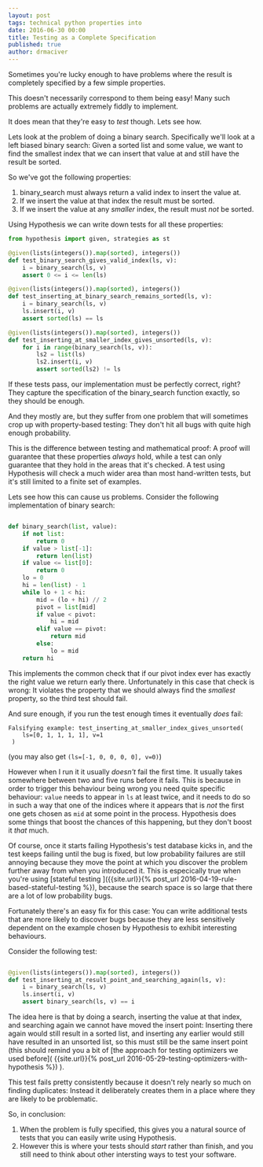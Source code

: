 ```yaml
---
layout: post
tags: technical python properties into
date: 2016-06-30 00:00
title: Testing as a Complete Specification
published: true
author: drmaciver
---
```


Sometimes you're lucky enough to have problems where the result is
completely specified by a few simple properties.

This doesn't necessarily correspond to them being easy! Many such
problems are actually extremely fiddly to implement.

It does mean that they're easy to *test* though. Lets see how.

<!--more-->

Lets look at the problem of doing a binary search. Specifically we'll
look at a left biased binary search: Given a sorted list and some value,
we want to find the smallest index that we can insert that value at and
still have the result be sorted.

So we've got the following properties:

1. binary_search must always return a valid index to insert the value
   at.
2. If we insert the value at that index the result must be sorted.
3. If we insert the value at any *smaller* index, the result must *not*
   be sorted.

Using Hypothesis we can write down tests for all these properties:

```python
from hypothesis import given, strategies as st

@given(lists(integers()).map(sorted), integers())
def test_binary_search_gives_valid_index(ls, v):
    i = binary_search(ls, v)
    assert 0 <= i <= len(ls)

@given(lists(integers()).map(sorted), integers())
def test_inserting_at_binary_search_remains_sorted(ls, v):
    i = binary_search(ls, v)
    ls.insert(i, v)
    assert sorted(ls) == ls

@given(lists(integers()).map(sorted), integers())
def test_inserting_at_smaller_index_gives_unsorted(ls, v):
    for i in range(binary_search(ls, v)):
        ls2 = list(ls)
        ls2.insert(i, v)
        assert sorted(ls2) != ls
```

If these tests pass, our implementation must be perfectly correct,
right? They capture the specification of the binary_search function
exactly, so they should be enough.

And they mostly are, but they suffer from one problem that will
sometimes crop up with property-based testing: They don't hit all bugs
with quite high enough probability.

This is the difference between testing and mathematical proof: A proof
will guarantee that these properties *always* hold, while a test can
only guarantee that they hold in the areas that it's checked. A test
using Hypothesis will check a much wider area than most hand-written
tests, but it's still limited to a finite set of examples.

Lets see how this can cause us problems. Consider the following
implementation of binary search:

```python

def binary_search(list, value):
    if not list:
        return 0
    if value > list[-1]:
        return len(list)
    if value <= list[0]:
        return 0
    lo = 0
    hi = len(list) - 1
    while lo + 1 < hi:
        mid = (lo + hi) // 2
        pivot = list[mid]
        if value < pivot:
            hi = mid
        elif value == pivot:
            return mid
        else:
            lo = mid
    return hi
```

This implements the common check that if our pivot index ever has
exactly the right value we return early there. Unfortunately in this
case that check is wrong: It violates the property that we should
always find the *smallest* property, so the third test should fail.

And sure enough, if you run the test enough times it eventually *does*
fail:

```
Falsifying example: test_inserting_at_smaller_index_gives_unsorted(
    ls=[0, 1, 1, 1, 1], v=1
 )
```

(you may also get `(ls=[-1, 0, 0, 0, 0], v=0)`)

However when I run it it usually *doesn't* fail the first time. It
usually takes somewhere between two and five runs before it fails. This
is because in order to trigger this behaviour being wrong you need
quite specific behaviour: `value` needs to appear in `ls` at least
twice, and it needs to do so in such a way that one of the indices where
it appears that is *not* the first one gets chosen as `mid` at some
point in the process. Hypothesis does some things that boost the
chances of this happening, but they don't boost it *that* much.

Of course, once it starts failing Hypothesis's test database kicks in,
and the test keeps failing until the bug is fixed, but low probability
failures are still annoying because they move the point at which you
discover the problem further away from when you introduced it. This is
especically true when you're using [stateful testing
]({{site.url}}{% post_url 2016-04-19-rule-based-stateful-testing %}),
because the search space is so large that there are a lot of low
probability bugs.

Fortunately there's an easy fix for this case: You can write additional
tests that are more likely to discover bugs because they are less
sensitively dependent on the example chosen by Hypothesis to exhibit
interesting behaviours.

Consider the following test:

```python

@given(lists(integers()).map(sorted), integers())
def test_inserting_at_result_point_and_searching_again(ls, v):
    i = binary_search(ls, v)
    ls.insert(i, v)
    assert binary_search(ls, v) == i
```

The idea here is that by doing a search, inserting the value at that
index, and searching again we cannot have moved the insert point:
Inserting there again would still result in a sorted list, and inserting
any earlier would still have resulted in an unsorted list, so this must
still be the same insert point (this should remind you a bit of 
[the approach for testing optimizers we used before](
{{site.url}}{% post_url 2016-05-29-testing-optimizers-with-hypothesis %})
).

This test fails pretty consistently because it doesn't rely nearly so
much on finding duplicates: Instead it deliberately creates them in a
place where they are likely to be problematic.

So, in conclusion:

1. When the problem is fully specified, this gives you a natural source
   of tests that you can easily write using Hypothesis.
2. However this is where your tests should *start* rather than finish,
   and you still need to think about other intersting ways to test your
   software.
